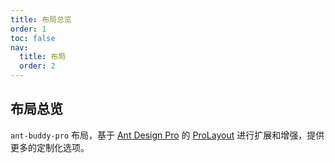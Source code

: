 ```yaml
---
title: 布局总览
order: 1
toc: false
nav:
  title: 布局
  order: 2
---
```


## 布局总览

`ant-buddy-pro` 布局，基于 [Ant Design Pro](https://pro.ant.design/) 的 [ProLayout](https://github.com/ant-design/pro-components/tree/master/packages/layout) 进行扩展和增强，提供更多的定制化选项。
